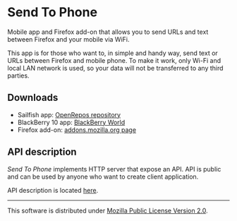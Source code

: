 # Send To Phone

Mobile app and Firefox add-on that allows you to send
URLs and text between Firefox and your mobile via WiFi.

This app is for those who want to, in simple and handy way, 
send text or URLs between Firefox and mobile phone. 
To make it work, only Wi-Fi and local LAN network is used, 
so your data will not be transferred to any third parties.

## Downloads

* Sailfish app: [OpenRepos repository](https://openrepos.net/content/mkiol/send-jolla)
* BlackBerry 10 app: [BlackBerry World](https://appworld.blackberry.com/webstore/content/59953449/?countrycode=PL&lang=en)
* Firefox add-on: [addons.mozilla.org page](https://addons.mozilla.org/firefox/addon/send-to-phone-jolla/)

## API description

*Send To Phone* implements HTTP server that expose an API. 
API is public and can be used by anyone who want to create client application.

API description is located [here](https://github.com/mkiol/SendToJolla/blob/master/API.md).

---------------

This software is distributed under
[Mozilla Public License Version 2.0](https://www.mozilla.org/MPL/2.0/).
